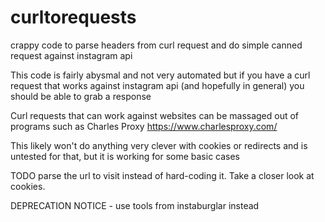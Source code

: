 # curltorequests
crappy code to parse headers from curl request and do simple canned request against instagram api

This code is fairly abysmal and not very automated but if you have a curl request that works against instagram api (and hopefully in general) you should be able to grab a response

Curl requests that can work against websites can be massaged out of programs such as Charles Proxy https://www.charlesproxy.com/

This likely won't do anything very clever with cookies or redirects and is untested for that, but it is working for some basic cases

TODO parse the url to visit instead of hard-coding it.  Take a closer look at cookies.


DEPRECATION NOTICE - use tools from instaburglar instead
